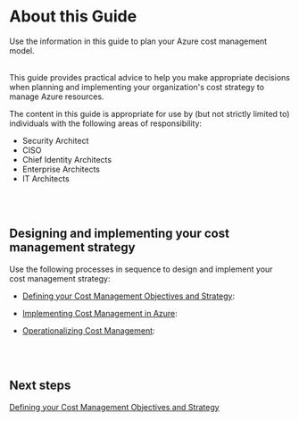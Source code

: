 # About this Guide
Use the information in this guide to plan your Azure cost management model. 
<br />
<br />

This guide provides practical advice to help you make appropriate decisions when planning and implementing your organization's cost strategy to manage Azure resources.

The content in this guide is appropriate for use by (but not strictly limited to) individuals with the following areas of responsibility:
- Security Architect
- CISO
- Chief Identity Architects
- Enterprise Architects
- IT Architects
<br />
<br />

## Designing and implementing your cost management strategy
Use the following processes in sequence to design and implement your cost management strategy:

- [Defining your Cost Management Objectives and Strategy](New-1.0-Defining-your-Cost-Management-Objectives-and-Strategy.md):  

- [Implementing Cost Management in Azure](New-2.0-Implementing-cost-management-in-Azure.md):  

- [Operationalizing Cost Management](New-3.0-Operationalizing-Cost-Management.md):  
<br />
<br />

## Next steps
[Defining your Cost Management Objectives and Strategy](New-1.0-Defining-your-Cost-Management-Objectives-and-Strategy.md)
